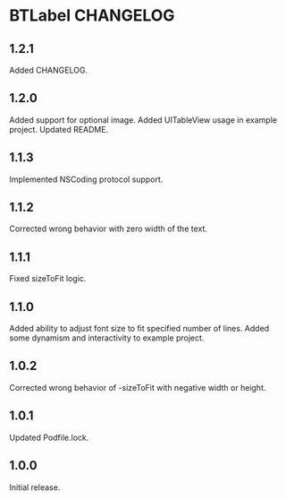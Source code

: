 # BTLabel CHANGELOG


## 1.2.1

Added CHANGELOG.


## 1.2.0

Added support for optional image.
Added UITableView usage in example project.
Updated README.


## 1.1.3

Implemented NSCoding protocol support.


## 1.1.2

Corrected wrong behavior with zero width of the text.


## 1.1.1

Fixed sizeToFit logic.


## 1.1.0

Added ability to adjust font size to fit specified number of lines.
Added some dynamism and interactivity to example project.


## 1.0.2

Corrected wrong behavior of -sizeToFit with negative width or height.


## 1.0.1

Updated Podfile.lock.


## 1.0.0

Initial release.
